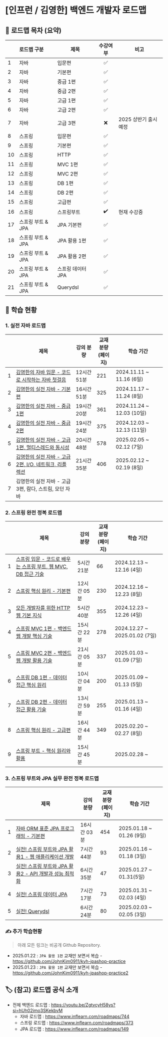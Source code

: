 # [인프런 / 김영한] 백엔드 개발자 로드맵

## 📌 로드맵 목차 (요약)

|    | 로드맵 구분       | 제목          | 수강여부 | 비고             |
|----|:-------------|-------------|:----:|----------------|
| 1  | 자바           | 입문편         |  ✅   |                |
| 2  | 자바           | 기본편         |  ✅   |                |
| 3  | 자바           | 중급 1편       |  ✅   |                |
| 4  | 자바           | 중급 2편       |  ✅   |                |
| 5  | 자바           | 고급 1편       |  ✅   |                |
| 6  | 자바           | 고급 2편       |  ✅   |                |
| 7  | 자바           | 고급 3편       |  ❌   | 2025 상반기 출시 예정 |
| 8  | 스프링          | 입문편         |  ✅   |                |
| 9  | 스프링          | 기본편         |  ✅   |                |
| 10 | 스프링          | HTTP        |  ✅   |                |
| 11 | 스프링          | MVC 1편      |  ✅   |                |
| 12 | 스프링          | MVC 2편      |  ✅   |                |
| 13 | 스프링          | DB 1편       |  ✅   |                |
| 14 | 스프링          | DB 2편       |  ✅   |                |
| 15 | 스프링          | 고급편         |  ✅   |                |
| 16 | 스프링          | 스프링부트       |  ✔️  | 현재 수강중         |
| 17 | 스프링 부트 & JPA | JPA 기본편     |  ✅   |                |
| 18 | 스프링 부트 & JPA | JPA 활용 1편   |  ✅   |                |
| 19 | 스프링 부트 & JPA | JPA 활용 2편   |  ✅   |                |
| 20 | 스프링 부트 & JPA | 스프링 데이터 JPA |  ✅   |                |
| 21 | 스프링 부트 & JPA | Querydsl    |  ✅   |                |

## 📅 학습 현황

### 1. 실전 자바 로드맵

|   | 제목                                                             | 강의 분량    | 교재 분량 <br>(페이지) | 학습 기간                    |
|---|----------------------------------------------------------------|----------|-----------------|--------------------------|
| 1 | [김영한의 자바 입문 - 코드로 시작하는 자바 첫걸음](01_java/java_01_start.md)       | 12시간 51분 | 221             | 2024.11.11 ~ 11.16 (6일)  |
| 2 | [김영한의 실전 자바 - 기본편](01_java/java_02_basic.md)                   | 16시간 51분 | 325             | 2024.11.17 ~ 11.24 (8일)  |
| 3 | [김영한의 실전 자바 - 중급 1편](01_java/java_03_mid1.md)                  | 19시간 20분 | 361             | 2024.11.24 ~ 12.03 (10일) |
| 4 | [김영한의 실전 자바 - 중급 2편](01_java/java_04_mid2.md)                  | 19시간 24분 | 375             | 2024.12.03 ~ 12.13 (11일) |
| 5 | [김영한의 실전 자바 - 고급 1편, 멀티스레드와 동시성](01_java/java_05_adv1.md)      | 20시간 48분 | 578             | 2025.02.05 ~ 02.12 (7일)  |
| 6 | [김영한의 실전 자바 - 고급 2편, I/O, 네트워크, 리플렉션](01_java/java_06_adv2.md) | 21시간 35분 | 406             | 2025.02.12 ~ 02.19 (8일)  |
| 7 | 김영한의 실전 자바 - 고급 3편, 람다, 스트림, 모던 자바                             |          |                 |                          |

### 2. 스프링 완전 정복 로드맵

|   | 제목                                                                       | 강의 분량    | 교재 분량 <br>(페이지) | 학습 기간                        |
|---|--------------------------------------------------------------------------|----------|-----------------|------------------------------|
| 1 | [스프링 입문 - 코드로 배우는 스프링 부트, 웹 MVC, DB 접근 기술](02_spring/spring_01_start.md) | 5시간 21분  | 66              | 2024.12.13 ~ 12.16 (4일)      |
| 2 | [스프링 핵심 원리 - 기본편](02_spring/spring_02_basic.md)                          | 12시간 05분 | 230             | 2024.12.16 ~ 12.23 (8일)      |
| 3 | [모든 개발자를 위한 HTTP 웹 기본 지식](02_spring/spring_03_http.md)                   | 5시간 40분  | 355             | 2024.12.23 ~ 12.26 (4일)      |
| 4 | [스프링 MVC 1편 - 백엔드 웹 개발 핵심 기술](02_spring/spring_04_mvc1.md)               | 15시간 22분 | 278             | 2024.12.27 ~ 2025.01.02 (7일) |
| 5 | [스프링 MVC 2편 - 백엔드 웹 개발 활용 기술](02_spring/spring_05_mvc2.md)               | 21시간 05분 | 337             | 2025.01.03 ~ 01.09 (7일)      |
| 6 | [스프링 DB 1편 - 데이터 접근 핵심 원리](02_spring/spring_06_db1.md)                   | 10시간 04분 | 200             | 2025.01.09 ~ 01.13 (5일)      |
| 7 | [스프링 DB 2편 - 데이터 접근 활용 기술](02_spring/spring_07_db2.md)                   | 13시간 59분 | 255             | 2025.01.13 ~ 01.16 (4일)      |
| 8 | [스프링 핵심 원리 - 고급편](02_spring/spring_08_advanced.md)                       | 16시간 44분 | 349             | 2025.02.20 ~ 02.27 (8일)      |
| 9 | [스프링 부트 - 핵심 원리와 활용](02_spring/spring_09_boot.md)                        | 15시간 45분 |                 | 2025.02.28 ~                 |

### 3. 스프링 부트와 JPA 실무 완전 정복 로드맵

|   | 제목                                                                   | 강의 분량    | 교재 분량 <br>(페이지) | 학습 기간                   |
|---|----------------------------------------------------------------------|----------|-----------------|-------------------------|
| 1 | [자바 ORM 표준 JPA 프로그래밍 - 기본편](03_jpa/jpa_01_basic.md)                  | 16시간 03분 | 454             | 2025.01.18 ~ 01.26 (9일) |
| 2 | [실전! 스프링 부트와 JPA 활용1 - 웹 애플리케이션 개발](03_jpa/jpa_02_jpashop.md)        | 7시간 44분  | 93              | 2025.01.16 ~ 01.18 (3일) |
| 3 | [실전! 스프링 부트와 JPA 활용2 - API 개발과 성능 최적화](03_jpa/jpa_03_jpashop_api.md) | 6시간 35분  | 47              | 2025.01.27 ~ 01.31(5일)  |
| 4 | [실전! 스프링 데이터 JPA](03_jpa/jpa_04_spring_data.md)                      | 7시간 17분  | 73              | 2025.01.31 ~ 02.03 (4일) |
| 5 | [실전! Querydsl](03_jpa/jpa_05_querydsl.md)                            | 6시간 24분  | 80              | 2025.02.03 ~ 02.05 (3일) |

### ✍️ 추가 학습현황

> 아래 모든 링크는 비공개 Github Repository.

- 2025.01.22 : `JPA 활용 1편` 교재만 보면서 복습 - https://github.com/JohnKim0911/kyh-jpashop-practice
- 2025.01.23 : `JPA 활용 1편` 교재만 보면서 복습 - https://github.com/JohnKim0911/kyh-jpashop-practice2

## 🏷️ (참고) 로드맵 공식 소개

- 전체 백엔드 로드맵 : https://youtu.be/ZgtvcyH58ys?si=hUh02imo3SKekbvM
  - 자바 로드맵 : https://www.inflearn.com/roadmaps/744
  - 스프링 로드맵 : https://www.inflearn.com/roadmaps/373
  - JPA 로드맵 : https://www.inflearn.com/roadmaps/149

